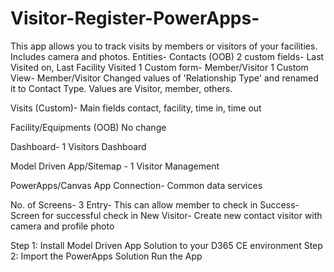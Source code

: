# Visitor-Register-PowerApps-
This app allows you to track visits by members or visitors of your facilities. Includes camera and photos.
Entities- Contacts (OOB) 2 custom fields- Last Visited on, Last Facility Visited 1 Custom form- Member/Visitor 1 Custom View- Member/Visitor Changed values of 'Relationship Type' and renamed it to Contact Type. Values are Visitor, member, others.

Visits (Custom)- Main fields contact, facility, time in, time out

Facility/Equipments (OOB) No change

Dashboard- 1 Visitors Dashboard

Model Driven App/Sitemap - 1 Visitor Management

PowerApps/Canvas App Connection- Common data services

No. of Screens- 3 Entry- This can allow member to check in Success- Screen for successful check in New Visitor- Create new contact visitor with camera and profile photo

Step 1: Install Model Driven App Solution to your D365 CE environment
Step 2: Import the PowerApps Solution
Run the App
